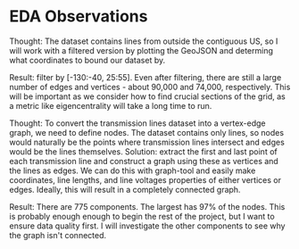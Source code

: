 # EDA Observations

Thought: The dataset contains lines from outside the contiguous US, so I will work with a filtered version by plotting the GeoJSON and determing what coordinates to bound our dataset by.

Result: filter by [-130:-40, 25:55]. Even after filtering, there are still a large number of edges and vertices - about 90,000 and 74,000, respectively. This will be important as we consider how to find crucial sections of the grid, as a metric like eigencentrality will take a long time to run.

Thought: To convert the transmission lines dataset into a vertex-edge graph, we need to define nodes. The dataset contains only lines, so nodes would naturally be the points where transmission lines intersect and edges would be the lines themselves. Solution: extract the first and last point of each transmission line and construct a graph using these as vertices and the lines as edges. We can do this with graph-tool and easily make coordinates, line lengths, and line voltages properties of either vertices or edges. Ideally, this will result in a completely connected graph.

Result: There are 775 components. The largest has 97% of the nodes. This is probably enough enough to begin the rest of the project, but I want to ensure data quality first. I will investigate the other components to see why the graph isn't connected.
